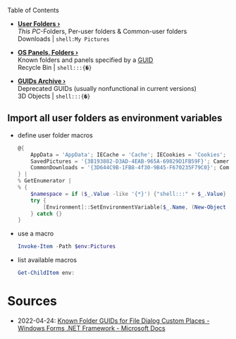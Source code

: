 Table of Contents
- **[User Folders ›](Retrieve%20and%20modify%20user%20folders.md)**  
  _This PC_-Folders, Per-user folders & Common-user folders  
  Downloads | `shell:My Pictures`

- **[OS Panels, Folders ›](GUID%20shortcuts.md)**  
  Known folders and panels specified by a [GUID](https://docs.microsoft.com/en-us/dotnet/api/system.guid)  
  Recycle Bin | `shell:::{�}`

- **[GUIDs Archive ›](GUID%20archive.md)**  
  Deprecated GUIDs (usually nonfunctional in current versions)  
  3D Objects | `shell:::{�}`


## Import all user folders as environment variables

- define user folder macros
    ```powershell
    @{
        AppData = 'AppData'; IECache = 'Cache'; IECookies = 'Cookies'; Desktop = 'Desktop'; Favorites = 'Favorites'; History = 'History'; LocalAppData = 'Local AppData'; Music = 'My Music'; Pictures = 'My Pictures'; Videos = 'My Video'; Documents = 'Personal'; Downloads = '{374DE290-123F-4565-9164-39C4925E467B}'; NetworkShortcuts = 'NetHood'; PrinterShortcuts = 'PrintHood'; Programs = 'Programs'; Recent = 'Recent'; SendTo = 'SendTo'; StartMenu = 'Start Menu'; Startup = 'Startup'; Templates = 'Templates'; CloudRoot = '{A52BBA46-E9E1-435F-B3D9-28DAA648C0F6}';
        SavedPictures = '{3B193882-D3AD-4EAB-965A-69829D1FB59F}'; CameraRoll = '{AB5FB87B-7CE2-4F83-915D-550846C9537B}'; Screenshots = '{B7BEDE81-DF94-4682-A7D8-57A52620B86F}'; LocalDocuments = '{F42EE2D3-909F-4907-8871-4C22FC0BF756}'; LocalDownloads = '{7D83EE9B-2244-4E70-B1F5-5393042AF1E4}'; LocalMusic = '{A0C69A99-21C8-4671-8703-7934162FCF1D}'; LocalPictures = '{0DDD015D-B06C-45D5-8C4C-F59713854639}'; LocalVideos = '{35286A68-3C57-41A1-BBB1-0EAE73D76C95}';
        CommonDownloads = '{3D644C9B-1FB8-4f30-9B45-F670235F79C0}'; CommonAppData = 'Common AppData'; CommonDesktop = 'Common Desktop'; CommonDocuments = 'Common Documents'; CommonPrograms = 'Common Programs'; CommonStartMenu = 'Common Start Menu'; CommonStartup = 'Common Startup'; CommonTemplates = 'Common Templates'; CommonMusic = 'CommonMusic'; CommonPictures = 'CommonPictures'; CommonVideos = 'CommonVideo';
    } | 
    % GetEnumerator | 
    % { 
        $namespace = if ($_.Value -like '{*}') {"shell:::" + $_.Value} else {"shell:" + $_.Value}
        try { 
            [Environment]::SetEnvironmentVariable($_.Name, (New-Object -ComObject Shell.Application).NameSpace($namespace).Self.Path)
        } catch {}
    }
    ```


- use a macro
    ```powershell
    Invoke-Item -Path $env:Pictures
    ```

- list available macros
    ```powershell
    Get-ChildItem env:
    ```


# Sources

- 2022-04-24: [Known Folder GUIDs for File Dialog Custom Places - Windows Forms .NET Framework - Microsoft Docs](https://docs.microsoft.com/en-us/dotnet/desktop/winforms/controls/known-folder-guids-for-file-dialog-custom-places?view=netframeworkdesktop-4.8)
